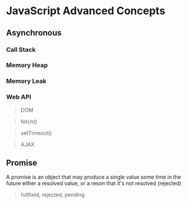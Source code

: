 # JavaScript Advanced Concepts

## Asynchronous

### Call Stack 



### Memory Heap

### Memory Leak

### Web API

> DOM

> fetch()

> setTimeout()

> AJAX

## Promise

A promise is an object that may produce a single value some time in the future either a resolved value, or a reson that it's not resolved (rejected)

> fullfield, rejected, pending